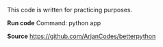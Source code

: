 This code is written for practicing purposes.

**Run code**
Command: python app

**Source**
https://github.com/ArjanCodes/betterpython